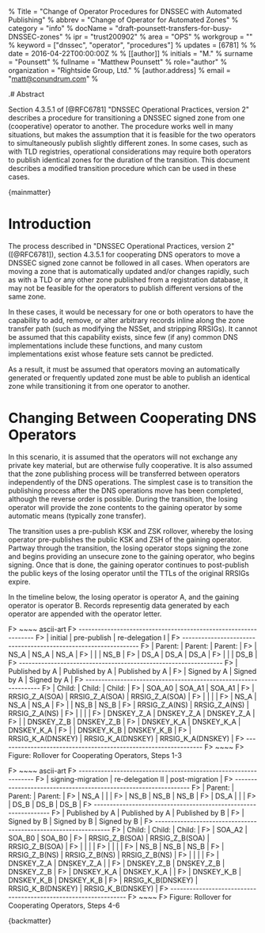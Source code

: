 % Title = "Change of Operator Procedures for DNSSEC with Automated Publishing"
% abbrev = "Change of Operator for Automated Zones"
% category = "info"
% docName = "draft-pounsett-transfers-for-busy-DNSSEC-zones"
% ipr = "trust200902"
% area = "OPS"
% workgroup = ""
% keyword = ["dnssec", "operator", "procedures"]
% updates = [6781]
%
% date = 2016-04-22T00:00:00Z
%
% [[author]]
% initials = "M."
% surname = "Pounsett"
% fullname = "Matthew Pounsett"
% role="author"
% organization = "Rightside Group, Ltd."
% 	[author.address]
%	email = "matt@conundrum.com"
%

.# Abstract

Section 4.3.5.1 of [@RFC6781] "DNSSEC Operational Practices, version 2"
describes a procedure for transitioning a DNSSEC signed zone from one
(cooperative) operator to another.  The procedure works well in many
situations, but makes the assumption that it is feasible for the two operators
to simultaneously publish slightly different zones.  In some cases, such as
with TLD registries, operational considerations may require both operators to
publish identical zones for the duration of the transition.  This document
describes a modified transition procedure which can be used in these cases.

{mainmatter}

# Introduction

The process described in "DNSSEC Operational Practices, version 2"
([@RFC6781]), section 4.3.5.1 for cooperating DNS operators to move a DNSSEC
signed zone cannot be followed in all cases.  When operators are moving a zone
that is automatically updated and/or changes rapidly, such as with a TLD or
any other zone published from a registration database, it may not be feasible
for the operators to publish different versions of the same zone.

In these cases, it would be necessary for one or both operators to have the
capability to add, remove, or alter arbitrary records inline along the zone
transfer path (such as modifying the NSSet, and stripping RRSIGs).  It cannot
be assumed that this capability exists, since few (if any) common DNS
implementations include these functions, and many custom implementations exist
whose feature sets cannot be predicted.

As a result, it must be assumed that operators moving an automatically
generated or frequently updated zone must be able to publish an identical zone
while transitioning it from one operator to another.

# Changing Between Cooperating DNS Operators

In this scenario, it is assumed that the operators will not exchange any
private key material, but are otherwise fully cooperative.  It is also assumed
that the zone publishing process will be transferred between operators
independently of the DNS operations.  The simplest case is to transition the
publishing process after the DNS operations move has been completed, although
the reverse order is possible.  During the transition, the losing operator
will provide the zone contents to the gaining operator by some automatic means
(typically zone transfer).

The transition uses a pre-publish KSK and ZSK rollover, whereby the losing
operator pre-publishes the public KSK and ZSH of the gaining operator.
Partway through the transition, the losing operator stops signing the zone and
begins providing an unsecure zone to the gaining operator, who begins signing.
Once that is done, the gaining operator continues to post-publish the public
keys of the losing operator until the TTLs of the original RRSIGs expire.

In the timeline below, the losing operator is operator A, and the gaining
operator is operator B.  Records representig data generated by each operator
are appended with the operator letter.

F> ~~~~ ascii-art
F> ----------------------------------------------------------------
F> | initial            | pre-publish        | re-delegation I    |
F> ----------------------------------------------------------------
F> | Parent:            | Parent:            | Parent:            |
F> |  NS_A              |  NS_A              |  NS_A              |
F> |                    |                    |  NS_B              |
F> |  DS_A              |  DS_A              |  DS_A              |
F> |                    |                    |  DS_B              |
F> ----------------------------------------------------------------
F> | Published by A     | Published by A     | Published by A     |
F> | Signed by A        | Signed by A        | Signed by A        |
F> ----------------------------------------------------------------
F> | Child:             | Child:             | Child:             |
F> |  SOA_A0            |  SOA_A1            |  SOA_A1            |
F> |  RRSIG_Z_A(SOA)    |  RRSIG_Z_A(SOA)    |  RRSIG_Z_A(SOA)    |
F> |                    |                    |                    |
F> |  NS_A              |  NS_A              |  NS_A              |
F> |                    |  NS_B              |  NS_B              |
F> |  RRSIG_Z_A(NS)     |  RRSIG_Z_A(NS)     |  RRSIG_Z_A(NS)     |
F> |                    |                    |                    |
F> |  DNSKEY_Z_A        |  DNSKEY_Z_A        |  DNSKEY_Z_A        |
F> |                    |  DNSKEY_Z_B        |  DNSKEY_Z_B        |
F> |  DNSKEY_K_A        |  DNSKEY_K_A        |  DNSKEY_K_A        |
F> |                    |  DNSKEY_K_B        |  DNSKEY_K_B        |
F> |  RRSIG_K_A(DNSKEY) |  RRSIG_K_A(DNSKEY) |  RRSIG_K_A(DNSKEY) |
F> ----------------------------------------------------------------
F> ~~~~
F> Figure: Rollover for Cooperating Operators, Steps 1-3

F> ~~~~ ascii-art
F> ----------------------------------------------------------------
F> | signing-migration  | re-delegation II   | post-migration     |
F> ----------------------------------------------------------------
F> |  Parent:           | Parent:            | Parent:            |
F> |   NS_A             |                    |                    |
F> |   NS_B             |  NS_B              |  NS_B              |
F> |   DS_A             |                    |                    |
F> |   DS_B             |  DS_B              |  DS_B              |
F> ----------------------------------------------------------------
F> | Published by A     | Published by A     | Published by B     |
F> | Signed by B        | Signed by B        | Signed by B        |
F> ----------------------------------------------------------------
F> | Child:             | Child:             | Child:             |
F> |  SOA_A2            |  SOA_B0            |  SOA_B0            |
F> |  RRSIG_Z_B(SOA)    |  RRSIG_Z_B(SOA)    |  RRSIG_Z_B(SOA)    |
F> |                    |                    |                    |
F> |                    |                    |                    |
F> |  NS_B              |  NS_B              |  NS_B              |
F> |  RRSIG_Z_B(NS)     |  RRSIG_Z_B(NS)     |  RRSIG_Z_B(NS)     |
F> |                    |                    |                    |
F> |  DNSKEY_Z_A        |  DNSKEY_Z_A        |                    |
F> |  DNSKEY_Z_B        |  DNSKEY_Z_B        |  DNSKEY_Z_B        |
F> |  DNSKEY_K_A        |  DNSKEY_K_A        |                    |
F> |  DNSKEY_K_B        |  DNSKEY_K_B        |  DNSKEY_K_B        |
F> |  RRSIG_K_B(DNSKEY) |  RRSIG_K_B(DNSKEY) |  RRSIG_K_B(DNSKEY) |
F> ----------------------------------------------------------------
F> ~~~~
F> Figure: Rollover for Cooperating Operators, Steps 4-6

{backmatter}
